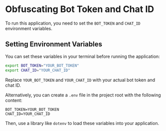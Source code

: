 # Obfuscating Bot Token and Chat ID

To run this application, you need to set the `BOT_TOKEN` and `CHAT_ID` environment variables.

## Setting Environment Variables

You can set these variables in your terminal before running the application:

```bash
export BOT_TOKEN="YOUR_BOT_TOKEN"
export CHAT_ID="YOUR_CHAT_ID"
```

Replace `YOUR_BOT_TOKEN` and `YOUR_CHAT_ID` with your actual bot token and chat ID.

Alternatively, you can create a `.env` file in the project root with the following content:

```
BOT_TOKEN=YOUR_BOT_TOKEN
CHAT_ID=YOUR_CHAT_ID
```

Then, use a library like `dotenv` to load these variables into your application.
